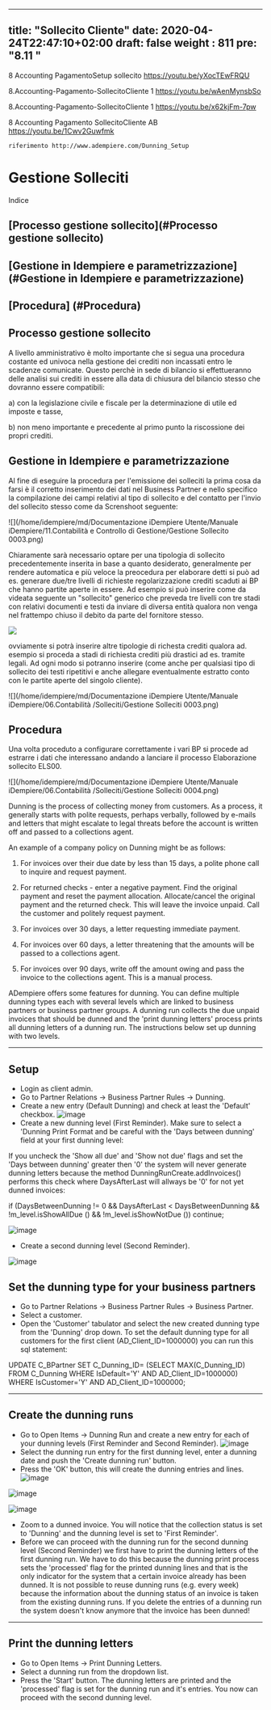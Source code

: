  ---
title: "Sollecito Cliente"
date: 2020-04-24T22:47:10+02:00
draft: false
weight : 811
pre: "<b>8.11 </b>"
---

8 Accounting PagamentoSetup sollecito https://youtu.be/yXocTEwFRQU

8.Accounting-Pagamento-SollecitoCliente 1   https://youtu.be/wAenMynsbSo

8.Accounting-Pagamento-SollecitoCliente 1   https://youtu.be/x62kjFm-7pw

8 Accounting Pagamento SollecitoCliente    AB   https://youtu.be/1Cwv2Guwfmk

```
riferimento http://www.adempiere.com/Dunning_Setup
```

# Gestione Solleciti

Indice

## [Processo gestione sollecito](#Processo gestione sollecito)

## [Gestione in Idempiere e parametrizzazione](#Gestione in Idempiere e parametrizzazione)

## [Procedura] (#Procedura)



## Processo gestione sollecito

A livello amministrativo è molto importante che si segua una procedura costante ed univoca nella gestione dei crediti non incassati entro le scadenze comunicate. Questo perchè in sede di bilancio si effettueranno delle analisi sui crediti in essere alla data di chiusura del bilancio stesso che dovranno essere compatibili:

a) con la legislazione civile e fiscale per la determinazione di utile ed imposte e tasse,

b) non meno importante e precedente al primo punto la riscossione dei propri crediti.



## Gestione in Idempiere e parametrizzazione

Al fine di eseguire la procedura per l'emissione dei solleciti la prima cosa da farsi è il corretto inserimento dei dati nel Business Partner e nello specifico la compilazione dei campi relativi al tipo di sollecito e del contatto per l'invio del sollecito stesso come da Screnshoot seguente:



![](/home/idempiere/md/Documentazione iDempiere Utente/Manuale iDempiere/11.Contabilità e Controllo di Gestione/Gestione Sollecito 0003.png)

Chiaramente sarà necessario optare per una tipologia di sollecito precedentemente inserita in base a quanto desiderato, generalmente per rendere automatica e più veloce la preocedura per elaborare detti si può ad es. generare due/tre livelli di richieste regolarizzazione crediti scaduti ai BP che hanno partite aperte in essere. Ad esempio si può inserire come da videata seguente un "sollecito" generico che preveda tre livelli con tre stadi con relativi documenti e testi da inviare di diversa entità qualora non venga nel frattempo chiuso il debito da parte del fornitore stesso. 

![ ](/image/Dunning-0002.png)

ovviamente si potrà inserire altre tipologie di richesta crediti qualora ad. esempio si proceda a stadi di richiesta crediti più drastici ad es. tramite legali. Ad ogni modo si potranno inserire (come anche per qualsiasi tipo di sollecito dei testi ripetitivi e anche allegare eventualmente estratto conto con le partite aperte del singolo cliente).

![](/home/idempiere/md/Documentazione iDempiere Utente/Manuale iDempiere/06.Contabilità /Solleciti/Gestione Solleciti 0003.png)

## Procedura

Una volta proceduto a configurare correttamente i vari BP si procede ad estrarre i dati che interessano andando a lanciare il processo Elaborazione sollecito ELS00.

![](/home/idempiere/md/Documentazione iDempiere Utente/Manuale iDempiere/06.Contabilità /Solleciti/Gestione Solleciti 0004.png)



Dunning is the process of collecting money from customers.  As a process, it generally starts with polite requests, perhaps verbally, followed by e-mails and letters that might escalate to legal threats before the account is written off and passed to a collections agent.

An example of a company policy on Dunning might be as follows:

1. For invoices over their due date by less than 15 days, a polite phone call to inquire and request payment.

2. For returned checks - enter a negative payment.  Find the original payment and reset the payment allocation. Allocate/cancel the original payment and the returned check.  This will leave the invoice unpaid.  Call the customer and politely request payment.

3. For invoices over 30 days, a letter requesting immediate payment.

4. For invoices over 60 days, a letter threatening that the amounts will be passed to a collections agent.

5. For invoices over 90 days, write off the amount owing and pass the invoice to the collections agent.  This is a manual process.

ADempiere offers some features for dunning. You can define multiple dunning types each with several levels which are linked to business partners or business partner groups. A dunning run collects the due unpaid invoices that should be dunned and the 'print dunning letters' process prints all dunning letters of a dunning run.  The instructions below set up dunning with two levels.

---

## Setup

* Login as client admin.
* Go to Partner Relations -> Business Partner Rules -> Dunning.
* Create a new entry (Default Dunning) and check at least the 'Default' checkbox.
  ![image](/image/Dunning.png)
* Create a new dunning level (First Reminder). Make sure to select a 'Dunning Print Format and be careful with the 'Days between dunning' field at your first dunning level:

If you uncheck the 'Show all due' and 'Show not due' flags and set the 'Days between dunning' greater then '0' the system will never generate dunning letters because the method DunningRunCreate.addInvoices() performs this check where DaysAfterLast will allways be '0' for not yet dunned invoices:

if (DaysBetweenDunning != 0 && DaysAfterLast < DaysBetweenDunning && !m_level.isShowAllDue () && !m_level.isShowNotDue ()) 
continue;

![image](/image/Dunninglevel_01.png)
* Create a second dunning level (Second Reminder).

![image](/image//Dunninglevel_02.png)

## Set the dunning type for your business partners

* Go to Partner Relations -> Business Partner Rules -> Business Partner.
* Select a customer.
* Open the 'Customer' tabulator and select the new created dunning type from the 'Dunning' drop down.
  To set the default dunning type for all customers for the first client <nowiki>(AD_Client_ID=1000000)</nowiki> you can run this sql statement:

 UPDATE C_BPartner SET C_Dunning_ID=
 (SELECT MAX(C_Dunning_ID) FROM C_Dunning WHERE IsDefault='Y' AND AD_Client_ID=1000000)
  WHERE IsCustomer='Y' AND AD_Client_ID=1000000;

---

## Create the dunning runs

* Go to Open Items -> Dunning Run and create a new entry for each of your dunning levels (First Reminder and Second Reminder).
  ![image](/image/Dunningrun_01.png)
* Select the dunning run entry for the first dunning level, enter a dunning date and push the 'Create dunning run' button. 
* Press the 'OK' button, this will create the dunning entries and lines.
![image](/image/Dunningrun_02.png)

![image](/image/Dunningrun_03.png)

![image](/image/Dunningprint.png)
* Zoom to a dunned invoice. You will notice that the collection status is set to 'Dunning' and the dunning level is set to 'First Reminder'.
* Before we can proceed with the dunning run for the second dunning level (Second Reminder) we first have to print the dunning letters of the first dunning run. We have to do this because the dunning print process sets the 'processed' flag for the printed dunning lines and that is the only indicator for the system that a certain invoice already has been dunned. 
  It is not possible to reuse dunning runs (e.g. every week) because the information about the dunning status of an invoice is taken from the existing dunning runs. If you delete the entries of a dunning run the system doesn't know anymore that the invoice has been dunned!

---

## Print the dunning letters

* Go to Open Items -> Print Dunning Letters.
* Select a dunning run from the dropdown list.
* Press the 'Start' button. The dunning letters are printed and the 'processed' flag is set for the dunning run and it's entries. You now can proceed with the second dunning level.
